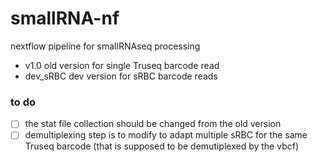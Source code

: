 # smallRNA-nf 

nextflow pipeline for smallRNAseq processing

- v1.0 old version for single Truseq barcode read
- dev_sRBC dev version for sRBC barcode reads


### to do 
- [ ] the stat file collection should be changed from the old version     
- [ ] demultiplexing step is to modify to adapt multiple sRBC for the same Truseq barcode (that is supposed to be demutiplexed by the vbcf)